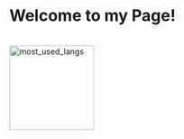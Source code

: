 <h1>Welcome to my Page!</h1>

<br>
  <img src="https://github-readme-stats.vercel.app/api/top-langs/?username=satanaelcode&layout=compact&langs_count=4&bg_color=ffffff00&text_color=34ebe5&count_private=true&hide_border=false" height="150" alt="most_used_langs">

</br>
